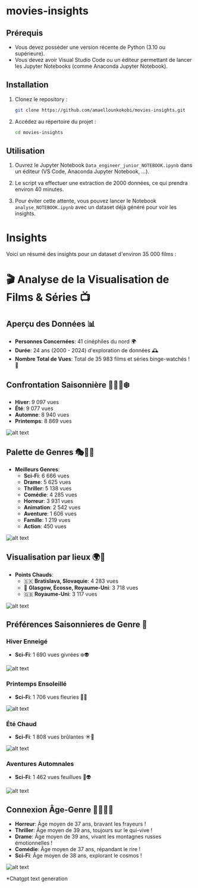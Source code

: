# movies-insights

## Prérequis

- Vous devez posséder une version récente de Python (3.10 ou supérieure).
- Vous devez avoir Visual Studio Code ou un éditeur permettant de lancer les Jupyter Notebooks (comme Anaconda Jupyter Notebook).

## Installation

1. Clonez le repository :

    ```bash
    git clone https://github.com/amaellounkokobi/movies-insights.git
    ```

2. Accédez au répertoire du projet :

    ```bash
    cd movies-insights
    ```

## Utilisation

1. Ouvrez le Jupyter Notebook `Data_engineer_junior_NOTEBOOK.ipynb` dans un éditeur (VS Code, Anaconda Jupyter Notebook, ...).

2. Le script va effectuer une extraction de 2000 données, ce qui prendra environ 40 minutes.

3. Pour éviter cette attente, vous pouvez lancer le Notebook `analyse_NOTEBOOK.ipynb` avec un dataset déjà généré pour voir les insights.

# Insights 

Voici un résumé des insights pour un dataset d'environ 35 000 films :

# 🎬 Analyse de la Visualisation de Films & Séries 📺

## Aperçu des Données 📊

- **Personnes Concernées**: 41 cinéphiles du nord 🌍
- **Durée**: 24 ans (2000 - 2024) d'exploration de données 🕰️
- **Nombre Total de Vues**: Total de 35 983 films et séries binge-watchés ! 🍿

## Confrontation Saisonnière 🌱🌞🍁❄️

- **Hiver**: 9 097 vues 
- **Été**: 9 077 vues
- **Automne**: 8 940 vues
- **Printemps**: 8 869 vues
  
![alt text](https://github.com/amaellounkokobi/movies-insights/blob/main/plot-images/img1.png?raw=true)
## Palette de Genres 🎭🚀👻

- **Meilleurs Genres**:
  - **Sci-Fi**: 6 666 vues
  - **Drame**: 5 625 vues
  - **Thriller**: 5 138 vues
  - **Comédie**: 4 285 vues
  - **Horreur**: 3 931 vues
  - **Animation**: 2 542 vues
  - **Aventure**: 1 606 vues
  - **Famille**: 1 219 vues
  - **Action**: 450 vues
    
![alt text](https://github.com/amaellounkokobi/movies-insights/blob/main/plot-images/img2.png?raw=true)
## Visualisation par lieux 🌍🎥

- **Points Chauds**:
  - 🇸🇰 **Bratislava, Slovaquie**: 4 283 vues
  - 🏴 **Glasgow, Écosse, Royaume-Uni**: 3 718 vues
  - 🇬🇧 **Royaume-Uni**: 3 117 vues
    
![alt text](https://github.com/amaellounkokobi/movies-insights/blob/main/plot-images/img3.png?raw=true)
## Préférences Saisonnieres de Genre 🌟

### Hiver Enneigé
- **Sci-Fi**: 1 690 vues givrées ❄️👽
  
![alt text](https://github.com/amaellounkokobi/movies-insights/blob/main/plot-images/img4.png?raw=true)
### Printemps Ensoleillé
- **Sci-Fi**: 1 706 vues fleuries 🌸🚀
  
![alt text](https://github.com/amaellounkokobi/movies-insights/blob/main/plot-images/img5.png?raw=true)
### Été Chaud
- **Sci-Fi**: 1 808 vues brûlantes ☀️👾
  
![alt text](https://github.com/amaellounkokobi/movies-insights/blob/main/plot-images/img6.png?raw=true)
### Aventures Automnales
- **Sci-Fi**: 1 462 vues feuillues 🍁👽
  
![alt text](https://github.com/amaellounkokobi/movies-insights/blob/main/plot-images/img7.png?raw=true)
## Connexion Âge-Genre 🧑‍🎤🧟‍♂️

- **Horreur**: Âge moyen de 37 ans, bravant les frayeurs !
- **Thriller**: Âge moyen de 39 ans, toujours sur le qui-vive !
- **Drame**: Âge moyen de 39 ans, vivant les montagnes russes émotionnelles !
- **Comédie**: Âge moyen de 37 ans, répandant le rire !
- **Sci-Fi**: Âge moyen de 38 ans, explorant le cosmos !
  
![alt text](https://github.com/amaellounkokobi/movies-insights/blob/main/plot-images/img8.png?raw=true)

*Chatgpt text generation
